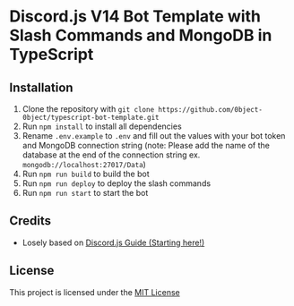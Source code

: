 # Discord.js V14 Bot Template with Slash Commands and MongoDB in TypeScript

## Installation

1. Clone the repository with `git clone https://github.com/0bject-0bject/typescript-bot-template.git`
2. Run `npm install` to install all dependencies
3. Rename `.env.example` to `.env` and fill out the values with your bot token and MongoDB connection string (note: Please add the name of the database at the end of the connection string ex. `mongodb://localhost:27017/Data`)
4. Run `npm run build` to build the bot
5. Run `npm run deploy` to deploy the slash commands
6. Run `npm run start` to start the bot

## Credits

- Losely based on [Discord.js Guide (Starting here!)](https://discordjs.guide/creating-your-bot/command-handling.html#loading-command-files)

## License

This project is licensed under the [MIT License](https://github.com/0bject-0bject/typescript-bot-template/blob/main/LICENSE)
